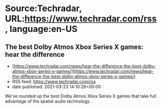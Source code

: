 # Source:Techradar, URL:https://www.techradar.com/rss, language:en-US

## The best Dolby Atmos Xbox Series X games: hear the difference
 - [https://www.techradar.com/news/hear-the-difference-the-best-dolby-atmos-xbox-series-x-games/](https://www.techradar.com/news/hear-the-difference-the-best-dolby-atmos-xbox-series-x-games/)
 - RSS feed: https://www.techradar.com/rss
 - date published: 2021-03-23 14:10:26+00:00

We've rounded up the best Dolby Atmos Xbox Series X games that take full advantage of the spatial audio technology.

